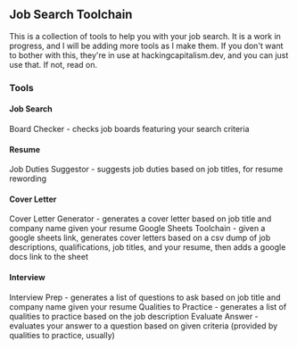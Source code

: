 ## Job Search Toolchain

This is a collection of tools to help you with your job search. It is a work in progress, and I will be adding more tools as I make them. If you don't want to bother with this, they're in use at hackingcapitalism.dev, and you can just use that. If not, read on.

### Tools

#### Job Search
Board Checker - checks job boards featuring your search criteria


#### Resume
Job Duties Suggestor - suggests job duties based on job titles, for resume rewording 


#### Cover Letter
Cover Letter Generator - generates a cover letter based on job title and company name given your resume
Google Sheets Toolchain - given a google sheets link, generates cover letters based on a csv dump of job descriptions, qualifications, job titles, and your resume, then adds a google docs link to the sheet

#### Interview
Interview Prep - generates a list of questions to ask based on job title and company name given your resume
Qualities to Practice - generates a list of qualities to practice based on the job description 
Evaluate Answer - evaluates your answer to a question based on given criteria (provided by qualities to practice, usually)